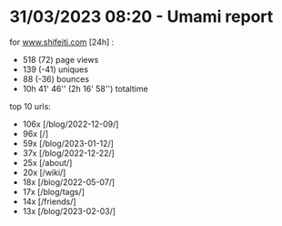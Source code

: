 # 31/03/2023 08:20 - Umami report
for www.shifeiti.com [24h] :

 - 518 (72) page views
 - 139 (-41) uniques
 - 88 (-36) bounces
 - 10h 41' 46'' (2h 16' 58'') totaltime


top 10 urls:
 - 106x [/blog/2022-12-09/]
 - 96x [/]
 - 59x [/blog/2023-01-12/]
 - 37x [/blog/2022-12-22/]
 - 25x [/about/]
 - 20x [/wiki/]
 - 18x [/blog/2022-05-07/]
 - 17x [/blog/tags/]
 - 14x [/friends/]
 - 13x [/blog/2023-02-03/]


